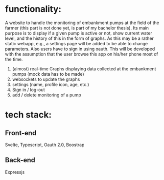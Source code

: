 # functionality:
A website to handle the monitoring of embankment pumps at the field of the
farmer (this part is not done yet, is part of my bachelor thesis). Its main
purpose is to display if a given pump is active or not, show current water
level, and the history of this in the form of graphs. As this may be a rather
static webapp, e.g., a settings page will be added to be able to change
parameters. Also users have to sign in using oauth. This will be developed with
the assumption that the user browse this app on his/her phone most of the time.

1. (almost) real-time Graphs displaying data collected at the embankment pumps
   (mock data has to be made)
1. websockets to update the graphs 
1. settings (name, profile icon, age, etc.)
1. Sign in / log-out
1. add / delete monitoring of a pump

# tech stack:

## Front-end 
Svelte, Typescript, Oauth 2.0, Boostrap

## Back-end 
Expressjs
